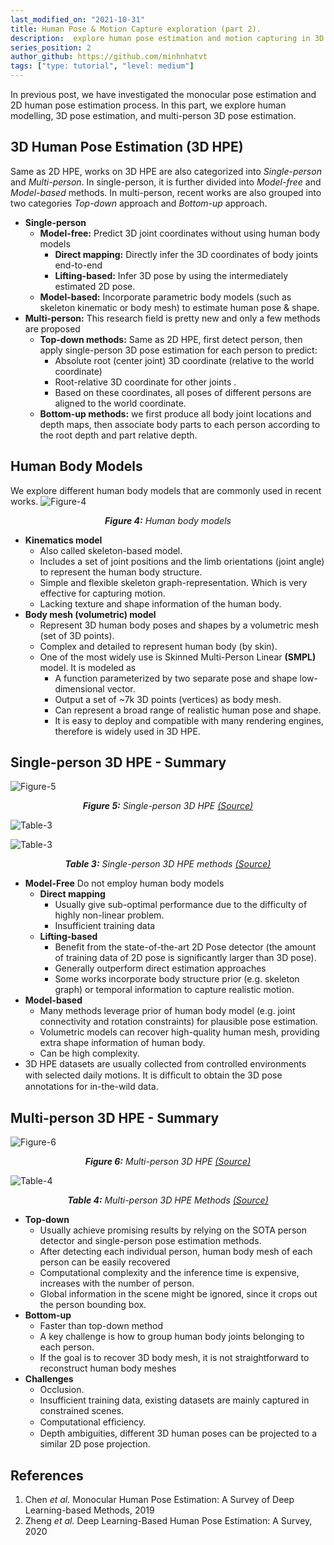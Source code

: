 ```yaml
---
last_modified_on: "2021-10-31"
title: Human Pose & Motion Capture exploration (part 2).
description:  explore human pose estimation and motion capturing in 3D. 
series_position: 2
author_github: https://github.com/minhnhatvt
tags: ["type: tutorial", "level: medium"]
---
```


In previous post, we have investigated the monocular pose estimation and 2D human pose estimation process. In this part, we explore human modelling, 3D pose estimation, and multi-person 3D pose estimation.

## 3D Human Pose Estimation (3D HPE)
Same as 2D HPE, works on 3D HPE are also categorized into *Single-person* and *Multi-person*. In single-person, it is further divided into *Model-free*  and *Model-based* methods. In multi-person, recent works are also grouped into two categories *Top-down* approach and *Bottom-up* approach. 

* **Single-person**
    * **Model-free:** Predict 3D joint coordinates without using human body models
        * **Direct mapping:** Directly infer the 3D coordinates of body joints end-to-end
        * **Lifting-based:** Infer 3D pose by using the intermediately estimated 2D pose.
    * **Model-based:** Incorporate parametric body models (such as skeleton kinematic or body mesh) to estimate human pose & shape.
* **Multi-person:** This research field is pretty new and only a few methods are proposed
    * **Top-down methods:** Same as 2D HPE, first detect person, then apply single-person 3D pose estimation for each person to predict:
        * Absolute root (center joint) 3D coordinate (relative to the world coordinate)
        * Root-relative 3D coordinate for other joints .
        * Based on these coordinates, all poses of different persons are aligned to the world coordinate.
    * **Bottom-up methods:** we first produce all body joint locations and depth maps, then associate body parts to each person according to the root depth and part relative depth.

## Human Body Models
We explore different human body models that are commonly used in recent works.
![Figure-4](https://i.imgur.com/CXMI5bO.png)*<center>**Figure 4:** Human body models</center>*

* **Kinematics model**
    * Also called  skeleton-based  model. 
    * Includes a set of joint positions and the limb orientations (joint angle) to represent the human body structure.
    * Simple and flexible skeleton graph-representation. Which is very effective for capturing motion.
    * Lacking texture and shape information of the human body.
* **Body mesh (volumetric) model**
    * Represent 3D human body poses and shapes by a volumetric mesh (set of 3D points).
    * Complex and detailed to represent human body (by skin).
    * One of the most widely use is Skinned Multi-Person Linear **(SMPL)** model. It is modeled as
        * A function parameterized by two separate pose and shape low-dimensional vector.
        * Output a set of ~7k 3D points (vertices) as body mesh.
        * Can represent a broad range of realistic human pose and shape.
        * It is easy to deploy and compatible with many rendering engines, therefore is widely used in 3D HPE.


## Single-person 3D HPE - Summary

![Figure-5](https://i.imgur.com/KMJ9U9w.png)*<center>**Figure 5:** Single-person 3D HPE [(Source)](https://arxiv.org/abs/2012.13392)</center>*

![Table-3](https://i.imgur.com/MOJRptC.png)

![Table-3](https://i.imgur.com/bUjq2tM.png)*<center>**Table 3:** Single-person 3D HPE methods [(Source)](https://arxiv.org/abs/2006.01423)</center>*

* **Model-Free** Do not employ human body models
    * **Direct mapping**
        * Usually give sub-optimal performance due to the difficulty of highly non-linear problem.
        * Insufficient training data
    * **Lifting-based**
        * Benefit from the state-of-the-art 2D Pose detector (the amount of training data of 2D pose is significantly larger than 3D pose).
        * Generally outperform direct estimation approaches
        * Some works incorporate body structure prior (e.g. skeleton graph) or temporal information to capture realistic motion.
* **Model-based**
    * Many methods leverage prior of human body model (e.g. joint connectivity and rotation constraints) for plausible pose estimation.
    * Volumetric models can recover high-quality human mesh, providing extra shape information of human body.
    * Can be high complexity.
* 3D HPE datasets are usually collected from controlled environments with selected daily motions. It is difﬁcult to obtain the 3D pose annotations for in-the-wild data.

## Multi-person 3D HPE - Summary
![Figure-6](https://i.imgur.com/sV9oAMM.png)*<center>**Figure 6:** Multi-person 3D HPE [(Source)](https://arxiv.org/abs/2012.13392)</center>*

![Table-4](https://i.imgur.com/R5YtJFH.png)*<center>**Table 4:** Multi-person 3D HPE Methods [(Source)](https://arxiv.org/abs/2006.01423)</center>*

* **Top-down**
    * Usually achieve promising results by relying on the SOTA person detector and single-person pose estimation methods.
    * After detecting each individual person, human body mesh of each person can be easily recovered
    * Computational complexity and the inference time is expensive, increases with the number of person.
    * Global information in the scene might be ignored, since it crops out the person bounding box.
* **Bottom-up**
    * Faster than top-down method
    * A key challenge is how to group human body joints belonging to each person.
    * If the goal is to recover 3D body mesh, it is not straightforward to reconstruct human body meshes 
* **Challenges**
    * Occlusion.
    * Insufficient training data, existing datasets are mainly captured in constrained scenes.
    * Computational efﬁciency.
    * Depth ambiguities, different 3D human poses can be projected to a similar 2D pose projection.

## References
1. Chen *et al.* Monocular Human Pose Estimation: A Survey of Deep Learning-based Methods, 2019
2. Zheng *et al.* Deep Learning-Based Human Pose Estimation: A Survey, 2020